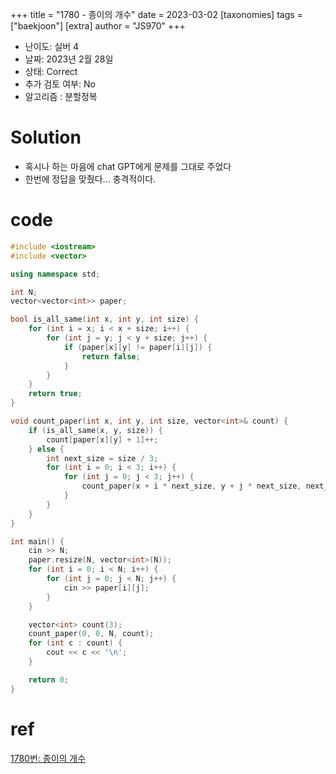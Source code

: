 +++
title = "1780 - 종이의 개수"
date = 2023-03-02
[taxonomies]
tags = ["baekjoon"]
[extra]
author = "JS970"
+++

- 난이도: 실버 4
- 날짜: 2023년 2월 28일
- 상태: Correct
- 추가 검토 여부: No
- 알고리즘 : 분할정복

# Solution
- 혹시나 하는 마음에 chat GPT에게 문제를 그대로 주었다
- 한번에 정답을 맞췄다... 충격적이다.

# code
```c++
#include <iostream>
#include <vector>

using namespace std;

int N;
vector<vector<int>> paper;

bool is_all_same(int x, int y, int size) {
    for (int i = x; i < x + size; i++) {
        for (int j = y; j < y + size; j++) {
            if (paper[x][y] != paper[i][j]) {
                return false;
            }
        }
    }
    return true;
}

void count_paper(int x, int y, int size, vector<int>& count) {
    if (is_all_same(x, y, size)) {
        count[paper[x][y] + 1]++;
    } else {
        int next_size = size / 3;
        for (int i = 0; i < 3; i++) {
            for (int j = 0; j < 3; j++) {
                count_paper(x + i * next_size, y + j * next_size, next_size, count);
            }
        }
    }
}

int main() {
    cin >> N;
    paper.resize(N, vector<int>(N));
    for (int i = 0; i < N; i++) {
        for (int j = 0; j < N; j++) {
            cin >> paper[i][j];
        }
    }

    vector<int> count(3);
    count_paper(0, 0, N, count);
    for (int c : count) {
        cout << c << '\n';
    }

    return 0;
}
```

# ref
[1780번: 종이의 개수](https://www.acmicpc.net/problem/1780)